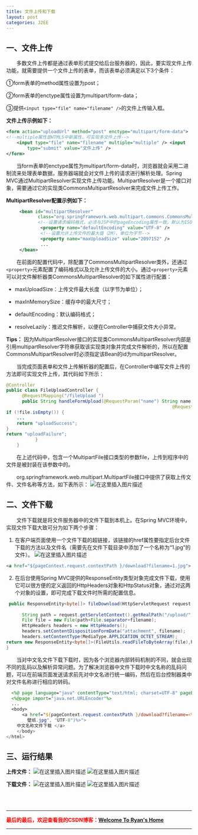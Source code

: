 ```yaml
---
title: 文件上传和下载
layout: post
categories: J2EE
---
```



## 一、文件上传
&emsp;&emsp;多数文件上传都是通过表单形式提交给后台服务器的，因此，要实现文件上传功能，就需要提供一个文件上传的表单，而该表单必须满足以下3个条件：

①form表单的method属性设置为post；

②form表单的enctype属性设置为multipart/form-data；

③提供`<input type="file" name="filename" />`的文件上传输入框。

**文件上传示例如下：**
```xml
<form action="uploadUrl" method="post" enctype="multipart/form-data">
<!--multiple属性是HTML5中新属性，可实现多文件上传-->
	<input type="file" name="filename" multiple="multiple" /> <input
		type="submit" value="文件上传" />
</form>
```

&emsp;&emsp;当form表单的enctype属性为multipart/form-data时，浏览器就会采用二进制流来处理表单数据，服务器端就会对文件上传的请求进行解析处理。Spring MVC通过MultipartResolver实现文件上传功能。MultipartResolver是一个接口对象，需要通过它的实现类CommonsMultipartResolver来完成文件上传工作。

**MultipartResolver配置示例如下：**
```xml
     <bean id="multipartResolver"          	     
            class="org.springframework.web.multipart.commons.CommonsMultipartResolver">
            <!--设置请求编码格式，必须与JSP中的pageEncoding属性一致，默认为ISO-8859-1-->
             <property name="defaultEncoding" value="UTF-8" />
             <!--设置允许上传文件的最大值（2M），单位为字节-->
             <property name="maxUploadSize" value="2097152" />
             ...
     </bean>
```

&emsp;&emsp;在前面的配置代码中，除配置了CommonsMultipartResolver类外，还通过`<property>`元素配置了编码格式以及允许上传文件的大小。通过`<property>`元素可以对文件解析器类CommonsMultipartResolver的如下属性进行配置：

- maxUploadSize：上传文件最大长度（以字节为单位）；

- maxInMemorySize：缓存中的最大尺寸；

- defaultEncoding：默认编码格式；

- resolveLazily：推迟文件解析，以便在Controller中捕获文件大小异常。

**Tips：** 因为MultipartResolver接口的实现类CommonsMultipartResolver内部是引用multipartResolver字符串获取该实现类对象并完成文件解析的，所以在配置CommonsMultipartResolver时必须指定该Bean的id为multipartResolver。


&emsp;&emsp;当完成页面表单和文件上传解析器的配置后，在Controller中编写文件上传的方法即可实现文件上传，其代码如下所示：
```java
@Controller
public class FileUploadController {
      @RequestMapping("/fileUpload ")
      public String handleFormUpload(@RequestParam("name") String name,
                                                               @RequestParam("filename") MultipartFile file,...) {
if (!file.isEmpty()) {
	...
	return "uploadSuccess";
}
return "uploadFailure";
           }
    }
```


&emsp;&emsp;在上述代码中，包含一个MultipartFile接口类型的参数file，上传到程序中的文件是被封装在该参数中的。

&emsp;&emsp;org.springframework.web.multipart.MultipartFile接口中提供了获取上传文件、文件名称等方法，如下表所示：
![在这里插入图片描述](https://img-blog.csdnimg.cn/20200323122045747.png?x-oss-process=image/watermark,type_ZmFuZ3poZW5naGVpdGk,shadow_10,text_aHR0cHM6Ly9ibG9nLmNzZG4ubmV0L3FxXzQxNDIyNDQ4,size_1,color_FFFFFF,t_70)

## 二、文件下载

&emsp;&emsp;文件下载就是将文件服务器中的文件下载到本机上。在Spring MVC环境中，实现文件下载大致可分为如下两个步骤：
1. 在客户端页面使用一个文件下载的超链接，该链接的href属性要指定后台文件下载的方法以及文件名（需要先在文件下载目录中添加了一个名称为“1.jpg”的文件）。
![在这里插入图片描述](https://img-blog.csdnimg.cn/20200323134157886.png?x-oss-process=image/watermark,type_ZmFuZ3poZW5naGVpdGk,shadow_10,text_aHR0cHM6Ly9ibG9nLmNzZG4ubmV0L3FxXzQxNDIyNDQ4,size_1,color_FFFFFF,t_0)
```html
<a href="${pageContext.request.contextPath }/download?filename=1.jpg"> 文件下载 </a>
```

2. 在后台使用Spring MVC提供的ResponseEntity类型对象完成文件下载，使用它可以很方便的定义返回的HttpHeaders对象和HttpStatus对象，通过对这两个对象的设置，即可完成下载文件时所需的配置信息。
```java
 public ResponseEntity<byte[]> fileDownload(HttpServletRequest request,
                                                                       String filename) throws Exception{
      String path = request.getServletContext().getRealPath("/upload/");
      File file = new File(path+File.separator+filename);
      HttpHeaders headers = new HttpHeaders();
      headers.setContentDispositionFormData("attachment", filename);
      headers.setContentType(MediaType.APPLICATION_OCTET_STREAM);
return new ResponseEntity<byte[]>(FileUtils.readFileToByteArray(file),headers,HttpStatus.OK);
}
```
&emsp;&emsp;当对中文名文件下载下载时，因为各个浏览器内部转码机制的不同，就会出现不同的乱码以及解析异常问题。为了解决浏览器中文件下载时中文名称的乱码问题，可以在前端页面发送请求前先对中文名进行统一编码，然后在后台控制器类中对文件名称进行相应的转码。

```jsp
  <%@ page language="java" contentType="text/html; charset=UTF-8" pageEncoding="UTF-8"%>
  <%@page import="java.net.URLEncoder"%>
  ...
  <body>
      <a href="${pageContext.request.contextPath }/download?filename=<%=URLEncoder.encode(“ 
        壁纸.jpg", "UTF-8")%>">
	中文名称文件下载 </a>
    </body>
</html>
```

## 三、运行结果
**上传文件：**
![在这里插入图片描述](https://img-blog.csdnimg.cn/20200323133719327.png?x-oss-process=image/watermark,type_ZmFuZ3poZW5naGVpdGk,shadow_10,text_aHR0cHM6Ly9ibG9nLmNzZG4ubmV0L3FxXzQxNDIyNDQ4,size_1,color_FFFFFF,t_70)
![在这里插入图片描述](https://img-blog.csdnimg.cn/20200323133749884.png?x-oss-process=image/watermark,type_ZmFuZ3poZW5naGVpdGk,shadow_10,text_aHR0cHM6Ly9ibG9nLmNzZG4ubmV0L3FxXzQxNDIyNDQ4,size_1,color_FFFFFF,t_70)

**下载文件：**
![在这里插入图片描述](https://img-blog.csdnimg.cn/20200323133615636.png?x-oss-process=image/watermark,type_ZmFuZ3poZW5naGVpdGk,shadow_10,text_aHR0cHM6Ly9ibG9nLmNzZG4ubmV0L3FxXzQxNDIyNDQ4,size_1,color_FFFFFF,t_70)
![在这里插入图片描述](https://img-blog.csdnimg.cn/20200323133640142.png?x-oss-process=image/watermark,type_ZmFuZ3poZW5naGVpdGk,shadow_10,text_aHR0cHM6Ly9ibG9nLmNzZG4ubmV0L3FxXzQxNDIyNDQ4,size_1,color_FFFFFF,t_70)


<br/><br/>

---
**<font color="red">最后的最后，欢迎查看我的CSDN博客：</font>[Welcome To Ryan's Home](https://blog.csdn.net/qq_41422448/article/details/105045667)**

---